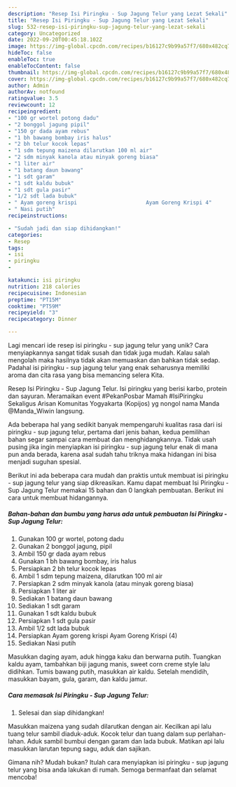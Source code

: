 ```yaml
---
description: "Resep Isi Piringku - Sup Jagung Telur yang Lezat Sekali"
title: "Resep Isi Piringku - Sup Jagung Telur yang Lezat Sekali"
slug: 532-resep-isi-piringku-sup-jagung-telur-yang-lezat-sekali
category: Uncategorized
date: 2022-09-20T00:45:18.102Z
image: https://img-global.cpcdn.com/recipes/b16127c9b99a57f7/680x482cq70/isi-piringku-sup-jagung-telur-foto-resep-utama.jpg
hideToc: false
enableToc: true
enableTocContent: false
thumbnail: https://img-global.cpcdn.com/recipes/b16127c9b99a57f7/680x482cq70/isi-piringku-sup-jagung-telur-foto-resep-utama.jpg
cover: https://img-global.cpcdn.com/recipes/b16127c9b99a57f7/680x482cq70/isi-piringku-sup-jagung-telur-foto-resep-utama.jpg
author: Admin
authorAv: notfound
ratingvalue: 3.5
reviewcount: 12
recipeingredient:
- "100 gr wortel potong dadu"
- "2 bonggol jagung pipil"
- "150 gr dada ayam rebus"
- "1 bh bawang bombay iris halus"
- "2 bh telur kocok lepas"
- "1 sdm tepung maizena dilarutkan 100 ml air"
- "2 sdm minyak kanola atau minyak goreng biasa"
- "1 liter air"
- "1 batang daun bawang"
- "1 sdt garam"
- "1 sdt kaldu bubuk"
- "1 sdt gula pasir"
- "1/2 sdt lada bubuk"
- " Ayam goreng krispi                      Ayam Goreng Krispi 4"
- " Nasi putih"
recipeinstructions:

- "Sudah jadi dan siap dihidangkan!"
categories:
- Resep
tags:
- isi
- piringku
- 

katakunci: isi piringku  
nutrition: 218 calories
recipecuisine: Indonesian
preptime: "PT15M"
cooktime: "PT59M"
recipeyield: "3"
recipecategory: Dinner

---
```





Lagi mencari ide resep isi piringku - sup jagung telur yang unik? Cara menyiapkannya sangat tidak susah dan tidak juga mudah. Kalau salah mengolah maka hasilnya tidak akan memuaskan dan bahkan tidak sedap. Padahal isi piringku - sup jagung telur yang enak seharusnya memiliki aroma dan cita rasa yang bisa memancing selera Kita.





Resep Isi Piringku - Sup Jagung Telur. Isi piringku yang berisi karbo, protein dan sayuran. Meramaikan event #PekanPosbar Mamah #IsiPiringku Sekaligus Arisan Komunitas Yogyakarta (Kopijos) yg nongol nama Manda @Manda_Wiwin langsung.

Ada beberapa hal yang sedikit banyak mempengaruhi kualitas rasa dari isi piringku - sup jagung telur, pertama dari jenis bahan, kedua pemilihan bahan segar sampai cara membuat dan menghidangkannya. Tidak usah pusing jika ingin menyiapkan isi piringku - sup jagung telur enak di mana pun anda berada, karena asal sudah tahu triknya maka hidangan ini bisa menjadi suguhan spesial.






Berikut ini ada beberapa cara mudah dan praktis untuk membuat isi piringku - sup jagung telur yang siap dikreasikan. Kamu dapat membuat Isi Piringku - Sup Jagung Telur memakai 15 bahan dan 0 langkah pembuatan. Berikut ini cara untuk membuat hidangannya.

<!--inarticleads1-->

##### Bahan-bahan dan bumbu yang harus ada untuk pembuatan Isi Piringku - Sup Jagung Telur:

1. Gunakan 100 gr wortel, potong dadu
1. Gunakan 2 bonggol jagung, pipil
1. Ambil 150 gr dada ayam rebus
1. Gunakan 1 bh bawang bombay, iris halus
1. Persiapkan 2 bh telur kocok lepas
1. Ambil 1 sdm tepung maizena, dilarutkan 100 ml air
1. Persiapkan 2 sdm minyak kanola (atau minyak goreng biasa)
1. Persiapkan 1 liter air
1. Sediakan 1 batang daun bawang
1. Sediakan 1 sdt garam
1. Gunakan 1 sdt kaldu bubuk
1. Persiapkan 1 sdt gula pasir
1. Ambil 1/2 sdt lada bubuk
1. Persiapkan  Ayam goreng krispi                      Ayam Goreng Krispi (4)
1. Sediakan  Nasi putih


Masukkan daging ayam, aduk hingga kaku dan berwarna putih. Tuangkan kaldu ayam, tambahkan biji jagung manis, sweet corn creme style lalu didihkan. Tumis bawang putih, masukkan air kaldu. Setelah mendidih, masukkan bayam, gula, garam, dan kaldu jamur. 

<!--inarticleads2-->

##### Cara memasak Isi Piringku - Sup Jagung Telur:


1. Selesai dan siap dihidangkan!

Masukkan maizena yang sudah dilarutkan dengan air. Kecilkan api lalu tuang telur sambil diaduk-aduk. Kocok telur dan tuang dalam sup perlahan-lahan. Aduk sambil bumbui dengan garam dan lada bubuk. Matikan api lalu masukkan larutan tepung sagu, aduk dan sajikan. 

Gimana nih? Mudah bukan? Itulah cara menyiapkan isi piringku - sup jagung telur yang bisa anda lakukan di rumah. Semoga bermanfaat dan selamat mencoba!
